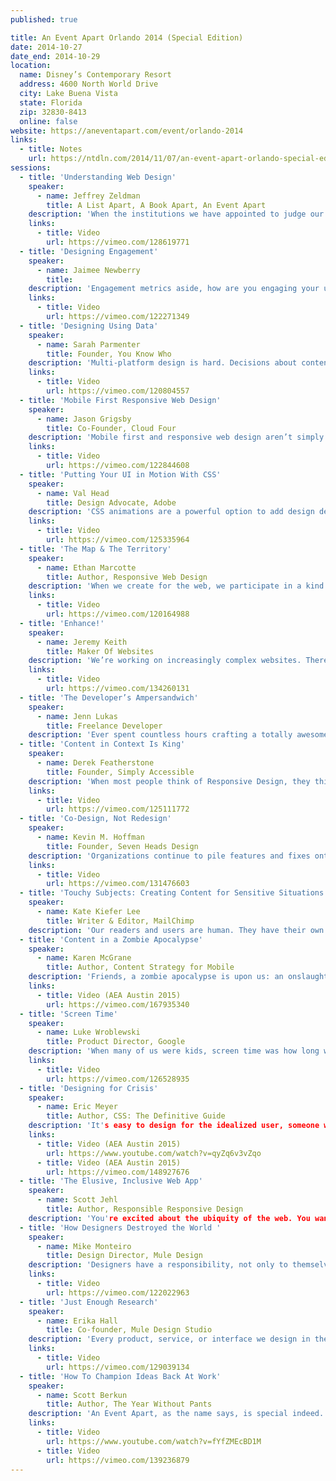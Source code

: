 ```yaml
---
published: true

title: An Event Apart Orlando 2014 (Special Edition)
date: 2014-10-27
date_end: 2014-10-29
location:
  name: Disney’s Contemporary Resort
  address: 4600 North World Drive
  city: Lake Buena Vista
  state: Florida
  zip: 32830-8413
  online: false
website: https://aneventapart.com/event/orlando-2014
links:
  - title: Notes
    url: https://ntdln.com/2014/11/07/an-event-apart-orlando-special-edition-2014/
sessions:
  - title: 'Understanding Web Design'
    speaker:
      - name: Jeffrey Zeldman
        title: A List Apart, A Book Apart, An Event Apart
    description: 'When the institutions we have appointed to judge our best work do not understand the nature or value of that work, then our clients, bosses, and coworkers won’t understand it either. And their lack of understanding can put crippling limits on your professional happiness, your long-term career, and the success of your next project. It is hard enough to achieve good design when every stakeholder on your team understands it. But when half the people on your team, possibly including some key “creatives,” don’t know what you do or why you do it, it becomes impossible to deliver good design—design that delights, that achieves business goals and user goals, that creates communities, and that gives people capabilities they didn’t even know they wanted. Discover how to find the essence of our profession, and learn to become the ambassador for web design that our work and your career deserve.'
    links:
      - title: Video
        url: https://vimeo.com/128619771
  - title: 'Designing Engagement'
    speaker:
      - name: Jaimee Newberry
        title:
    description: 'Engagement metrics aside, how are you engaging your users at an emotional level? How much thinking goes into the personality and tone of your product? What about writing the error messages, alerts, calls-to-action, descriptions, or release notes? Whether you have a playful concept, a big brand product yet to be built, or a product that's been out for a while, Jaimee wants to share some very important considerations in design thinking, on-boarding, and copywriting to help your products become more fun, delightful, and emotionally engaging experiences for your users.'
    links:
      - title: Video
        url: https://vimeo.com/122271349
  - title: 'Designing Using Data'
    speaker:
      - name: Sarah Parmenter
        title: Founder, You Know Who
    description: 'Multi-platform design is hard. Decisions about content structure and hierarchy are often made hastily, with little foundation in reality. Instead of slavishly aping the latest UI trend, let’s design with data, producing designs and systems that yield predictable and desired results. Learn to design functional, beautiful interfaces with a solid backbone, supported by information-led processes tempered by your unique experience as a designer.'
    links:
      - title: Video
        url: https://vimeo.com/120804557
  - title: 'Mobile First Responsive Web Design'
    speaker:
      - name: Jason Grigsby
        title: Co-Founder, Cloud Four
    description: 'Mobile first and responsive web design aren’t simply two great tastes that go great together—they represent far more than that. Mobile first responsive web design is the responsible way to build responsive design—the best way to create something that is both responsive from a layout and a performance perspective. But if mobile first is the right way to approach responsive design, then why are so few people doing it? Dig into why mobile first responsive design matters, and the techniques needed to make it work.'
    links:
      - title: Video
        url: https://vimeo.com/122844608
  - title: 'Putting Your UI in Motion With CSS'
    speaker:
      - name: Val Head
        title: Design Advocate, Adobe
    description: 'CSS animations are a powerful option to add design details to your work. When used well, motion can improve interactions and bring delightful moments to the user experience. In this session, we’ll look at CSS in a whole new light—and use it, plus a little JavaScript, to craft interactions that bring our web-based work to life.'
    links:
      - title: Video
        url: https://vimeo.com/125335964
  - title: 'The Map & The Territory'
    speaker:
      - name: Ethan Marcotte
        title: Author, Responsive Web Design
    description: 'When we create for the web, we participate in a kind of public art. We code, we design, we build for an audience, shaping digital experiences that provide a service, or that create joy, or that simply connect readers with words written half a world away. But in this session we’ll revisit what we’ve learned about responsive design, and ensure our content, not just our design, is readily accessible to them wherever and whenever they are. In doing so, we’ll look at some ways in which our audience reshapes the way we think about our medium, and see where they might be leading us—and the web—next.'
    links:
      - title: Video
        url: https://vimeo.com/120164988
  - title: 'Enhance!'
    speaker:
      - name: Jeremy Keith
        title: Maker Of Websites
    description: 'We’re working on increasingly complex websites. There’s a temptation to match this growth with increasingly complex solutions. But there’s a real value in keeping things simple...or at least _starting_ things simple. If you can build a solid robust foundation, there’s a good chance that your work will be future-friendly. Prepare to have your brain subtly rewired as we look beneath the surface-level implementation details of the web to reveal the semantic structure below. Whether you’re publishing content or building the latest hot app, the principle of progressive enhancement will change the way you think about your work.'
    links:
      - title: Video
        url: https://vimeo.com/134260131
  - title: 'The Developer’s Ampersandwich'
    speaker:
      - name: Jenn Lukas
        title: Freelance Developer
    description: 'Ever spent countless hours crafting a totally awesome type system for your beautiful design, only to have it lost in translation when it goes to development? Examine type and icon fonts through a developer lens, and learn how designers and front-end developers can work together to get everyone on the same (elegantly designed) page!'
  - title: 'Content in Context Is King'
    speaker:
      - name: Derek Featherstone
        title: Founder, Simply Accessible
    description: 'When most people think of Responsive Design, they think of fluid grids and adapting the layout of components in a site or application. But design goes far beyond layout. How far? We will start by combining content, context, and behavior in ways that let us create truly responsive sites—sites that meet the needs of the people using them, when they’re using them, and how they’re using them. Learn how to use clues like time, location, proximity, capabilities, and preferences to create better designs for users. After accounting for the device’s form factor, capabilities, and features, we’ll look at context of use, and the art of anticipation, delivering a more thoughtful, more useful user experience for everyone.'
    links:
      - title: Video
        url: https://vimeo.com/125111772
  - title: 'Co-Design, Not Redesign'
    speaker:
      - name: Kevin M. Hoffman
        title: Founder, Seven Heads Design
    description: 'Organizations continue to pile features and fixes onto the redesign process. Companies that overlooked mobile are making big changes in a panic, while those with designs suitable for any device aren’t sure what to do next. One thing that won’t change is that people crave easier, faster, and more widespread access to their information and tools. Learn how service design thinking, lean approaches to user experience, and co-design processes offer an alternative to the money pit, and deliver experiences that delight your users.'
    links:
      - title: Video
        url: https://vimeo.com/131476603
  - title: 'Touchy Subjects: Creating Content for Sensitive Situations'
    speaker:
      - name: Kate Kiefer Lee
        title: Writer & Editor, MailChimp
    description: 'Our readers and users are human. They have their own preferences, experiences, senses of humor, and perspectives—and they bring all of that to the table when they interact with our content. We can’t see our users, and we don’t know what’s going on in their lives, so we don’t always create experiences with their feelings in mind. Certain topics are likely to make them feel uncomfortable or frustrated. Sensitive content types many of us work on every day include error messages, alerts, legal content, financial information, and warnings. Learn how to address touchy subjects, anticipate the reader’s emotional state, and write from a place of empathy.'
  - title: 'Content in a Zombie Apocalypse'
    speaker:
      - name: Karen McGrane
        title: Author, Content Strategy for Mobile
    description: 'Friends, a zombie apocalypse is upon us: an onslaught of new mobile devices, platforms, and screen sizes, hordes of them descending every day. We’re outmatched. There aren’t enough designers and developers to battle every platform. There aren’t enough editors and writers to populate every screen size. Defeating the zombies will require flexibility and stamina—in our content. We’ll have to separate our content from its form, so it can adapt appropriately to different contexts and constraints. We’ll have to change our production workflow so we’re not just shoveling content from one output to another. And we’ll have to enhance our content management tools and interfaces so they’re ready for the future. Surviving the zombie apocalypse is possible, and Karen will explain how: by developing a content strategy that treats all our platforms as if they’re equally important.'
    links:
      - title: Video (AEA Austin 2015)
        url: https://vimeo.com/167935340
  - title: 'Screen Time'
    speaker:
      - name: Luke Wroblewski
        title: Product Director, Google
    description: 'When many of us were kids, screen time was how long we were allowed to sit in front of a TV. Screen time today is much more complex. People increasingly move between and simultaneously use screens of various sizes, proportions, and quality as they get online each day. From working around the differences in contrast between devices, to adjusting UI to compensate for different viewing differences; from RESS techniques to combine the best of server-side and responsive techniques, to the magic of vertical media queries and much more, you will gain a deeper understanding of screen time today, and explore new ways to design effective cross-screen experiences for tomorrow.'
    links:
      - title: Video
        url: https://vimeo.com/126528935
  - title: 'Designing for Crisis'
    speaker:
      - name: Eric Meyer
        title: Author, CSS: The Definitive Guide
    description: 'It's easy to design for the idealized user, someone who's smart, calm, and informed. It's less easy, and thus more important, to design for a more realistic user: still smart, but harried and uncertain. The best designs handle both with care. But how many designs can help a user who is completely in the dark and barely capable of rational thought? In this talk, Eric will draw on his personal and professional experience to explore examples of crisis-mitigating design successes and failures. In the process, he'll illustrate ways that you can and should consider the needs of users teetering on the edge of panic. Helping them will make your designs more relevant and useful for all your users.'
    links:
      - title: Video (AEA Austin 2015)
        url: https://www.youtube.com/watch?v=qyZq6v3vZqo
      - title: Video (AEA Austin 2015)
        url: https://vimeo.com/148927676
  - title: 'The Elusive, Inclusive Web App'
    speaker:
      - name: Scott Jehl
        title: Author, Responsible Responsive Design
    description: 'You're excited about the ubiquity of the web. You want to build broadly accessible web experiences. But you don't want to compromise on delivering compelling, immersive experiences that feel at home in today's devices, even alongside native apps. Guess what: you don't need to compromise. Scott will discuss goals, patterns, and techniques for building client-side web applications today, and show you how “universal access,” “responsive design,” and “web app” can work together beautifully.'
  - title: 'How Designers Destroyed the World '
    speaker:
      - name: Mike Monteiro
        title: Design Director, Mule Design
    description: 'Designers have a responsibility, not only to themselves and to their clients, but also to the wider world. We are designers because we love to create, but creation without responsibility breeds destruction. Every day, designers all over the world work on projects without giving any thought or consideration to the impact that work has on the world around them. This needs to change. In this bluntly honest talk, Mike will invite you to consider your responsibilities as a designer and embrace your role as gatekeeper. You’ll learn how to increase your influence and be moved to use your powers for good.'
    links:
      - title: Video
        url: https://vimeo.com/122022963
  - title: 'Just Enough Research'
    speaker:
      - name: Erika Hall
        title: Co-founder, Mule Design Studio
    description: 'Every product, service, or interface we design in the safety and comfort of our workplaces has to survive and thrive in the real world. This means countless strangers will be using our creations in a chaotic environment over which we have no control. Research is the key to grounding ideas in reality and improving the odds of success, but research can be a very scary word. It may sound like money you don’t have, time you can’t spare, and expertise you have to seek. Fear no more. Learn practical, effective, efficient techniques that work within any design and development process to give you invaluable insight into your users and what they need and value. Not only will you reduce the risk of a wrong guess, you’ll also uncover new opportunities for innovation.'
    links:
      - title: Video
        url: https://vimeo.com/129039134
  - title: 'How To Champion Ideas Back At Work'
    speaker:
      - name: Scott Berkun
        title: Author, The Year Without Pants
    description: 'An Event Apart, as the name says, is special indeed. But what happens when you leave? How will you act on what you’ve learned? This talk by master of design evangelism Berkun will show you how to bend the brains of your coworkers and clients to your will! You’ll get great advice on educating, inspiring and leading people who weren’t even at the show. Don’t miss this fun closing talk that will ensure you get as much value from your time after An Event Apart as you did during.'
    links:
      - title: Video
        url: https://www.youtube.com/watch?v=fYfZMEcBD1M
      - title: Video
        url: https://vimeo.com/139236879
---
```

